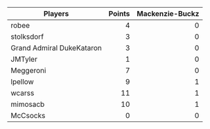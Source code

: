 Players                   | Points | Mackenzie-Buckz|
--------------------------| ------:| --------------:|
robee                     | 4      |              0 |
stolksdorf                | 3      |              0 |
Grand Admiral DukeKataron | 3      |              0 |
JMTyler                   | 1      |              0 |
Meggeroni                 | 7      |              0 |
lpellow                   | 9      |              1 |
wcarss                    | 11     |              1 |
mimosacb                  | 10     |              1 |
McCsocks                  | 0      |              0 |
